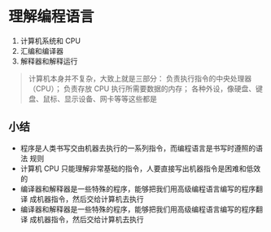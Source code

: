 # 理解编程语言
1. 计算机系统和 CPU
2. 汇编和编译器
3. 解释器和解释运行

> 计算机本身并不复杂，大致上就是三部分：
            负责执行指令的中央处理器（CPU）；
            负责存放 CPU 执行所需要数据的内存；
            各种外设，像硬盘、键盘、鼠标、显示设备、网卡等等这些都是

## 小结
* 程序是人类书写交由机器去执行的一系列指令，而编程语言是书写时遵照的语法   规则
* 计算机 CPU 只能理解非常基础的指令，人要直接写出机器指令是困难和低效的
* 编译器和解释器是一些特殊的程序，能够把我们用高级编程语言编写的程序翻译   成机器指令，然后交给计算机去执行
* 编译器和解释器是一些特殊的程序，能够把我们用高级编程语言编写的程序翻译   成机器指令，然后交给计算机去执行
